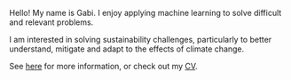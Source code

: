 Hello! My name is Gabi. I enjoy applying machine learning to solve difficult and relevant problems.

I am interested in solving sustainability challenges, particularly to better understand, mitigate and adapt to the effects of climate change.

See [here](/about) for more information, or check out my [CV](/assets/resume.pdf).

